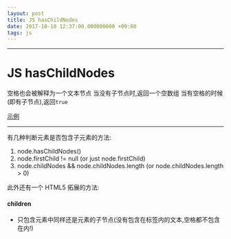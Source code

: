 ```yaml
---
layout: post
title: JS hasChildNodes
date: 2017-10-10 12:37:00.000000000 +09:00
tags: js 
---
```


***

# JS hasChildNodes

空格也会被解释为一个文本节点
当没有子节点时,返回一个空数组
当有空格的时候(即有子节点),返回`true`

[示例](https://codepen.io/CarolBeginner/pen/GMdrby?editors=1111 )

***
有几种判断元素是否包含子元素的方法:
1. node.hasChildNodes()
2. node.firstChild != null (or just node.firstChild)
3. node.childNodes && node.childNodes.length (or node.childNodes.length > 0)

此外还有一个 HTML5 拓展的方法:
#### children
+ 只包含元素中同样还是元素的子节点(没有包含在标签内的文本,空格都不包含在内!)
